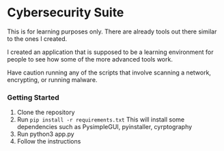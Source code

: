 # Cybersecurity Suite

This is for learning purposes only. There are already tools out there similar to the ones I created. 

I created an application that is supposed to be a learning environment for people to see how some of the more advanced tools work.

Have caution running any of the scripts that involve scanning a network, encrypting, or running malware.

### Getting Started
1. Clone the repository
2. Run `pip install -r requirements.txt`
    This will install some dependencies such as PysimpleGUI, pyinstaller, cyrptography
3. Run python3 app.py 
4. Follow the instructions
